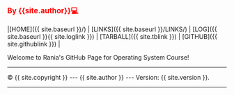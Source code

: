 <span style="color:red; font-weight:bold; font-size:larger;">By {{site.author}}💻</span>
<br><br>
|[HOME]({{ site.baseurl }}/) | [LINKS]({{ site.baseurl }}/LINKS/) | [LOG]({{ site.baseurl }}{{ site.loglink }}) | [TARBALL]({{ site.tblink }}) | [GITHUB]({{ site.githublink }}) |
<br>

Welcome to Rania's GitHub Page for Operating System Course!
<br>
<hr>
&copy; {{ site.copyright }} --- {{ site.author }} --- Version: {{ site.version }}.
<hr>
<br>
